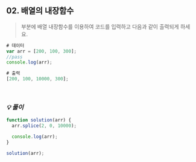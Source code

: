 ## 02. 배열의 내장함수

> <pass>부분에 배열 내장함수를 이용하여 코드를 입력하고 다음과 같이 출력되게 하세요.

```js
# 데이터
var arr = [200, 100, 300];
//pass
console.log(arr);

# 출력
[200, 100, 10000, 300];
```

<br>

### _💡 풀이_

```js
function solution(arr) {
  arr.splice(2, 0, 10000);

  console.log(arr);
}

solution(arr);
```
